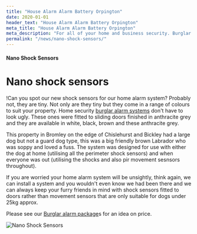```yaml
---
title: "House Alarm Alarm Battery Orpington"
date: 2020-01-01
header_text: "House Alarm Alarm Battery Orpington"
meta_title: "House Alarm Alarm Battery Orpington"
meta_description: "For all of your home and business security. Burglar Alarm Servicing, Burglar Alarm Installation, Alarm Battery and CCTV in Orpington. Call 020 8302 4065"
permalink: "/news/nano-shock-sensors/"
---
```


#### Nano Shock Sensors

# Nano shock sensors

!Can you spot our new shock sensors for our home alarm system? Probably not, they are tiny. Not only are they tiny but they come in a range of colours to suit your property. Home security [burglar alarm systems](../categories/burglar-alarms.php.html) don\'t have to look ugly. These ones were fitted to sliding doors finished in anthracite grey and they are available in white, black, brown and these anthracite grey.

This property in Bromley on the edge of Chislehurst and Bickley had a large dog but not a guard dog type, this was a big friendly brown Labrador who was soppy and loved a fuss. The system was designed for use with either the dog at home (utilising all the perimeter shock sensors) and when everyone was out (utilising the shocks and also pir movement sesnsors throughout).

If you are worried your home alarm system will be unsightly, think again, we can install a system and you wouldn\'t even know we had been there and we can always keep your furry friends in mind with shock sensors fitted to doors rather than movement sensors that are only suitable for dogs under 25kg approx.

Please see our [Burglar alarm package](../categories/burglar-alarms.php.html)s for an idea on price.

![Nano Shock Sensors](https://res.cloudinary.com/kbs/image/upload/ipzxmseakzl8d4o1ll27.jpg)